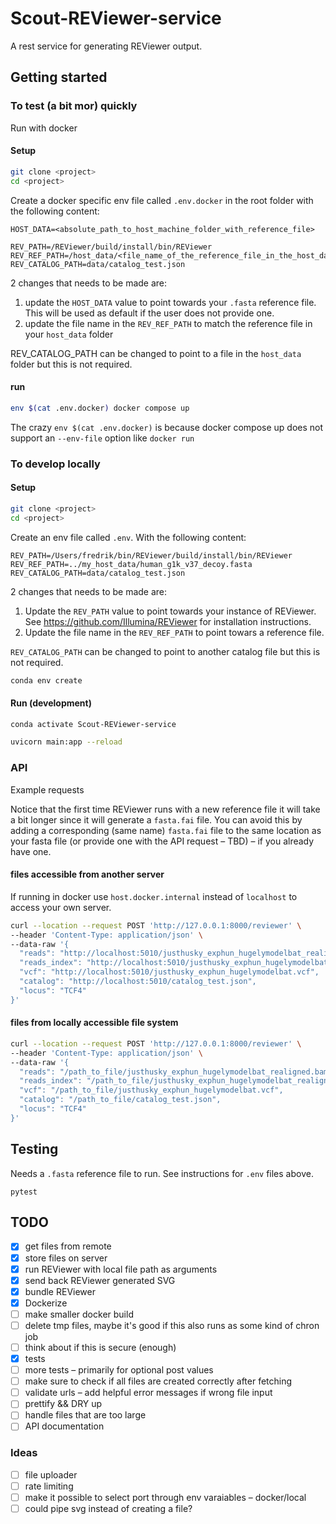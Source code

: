 # Scout-REViewer-service

A rest service for generating REViewer output.

## Getting started

### To test (a bit mor) quickly

Run with docker

#### Setup

``` bash
git clone <project>
cd <project>
```

Create a docker specific env file called `.env.docker` in the root folder with
the following content:

```
HOST_DATA=<absolute_path_to_host_machine_folder_with_reference_file>

REV_PATH=/REViewer/build/install/bin/REViewer
REV_REF_PATH=/host_data/<file_name_of_the_reference_file_in_the_host_data_folder>.fasta
REV_CATALOG_PATH=data/catalog_test.json
```

2 changes that needs to be made are:

1. update the `HOST_DATA` value to point towards your `.fasta` reference file.
   This will   be used as default if the user does not provide one.
2. update the file name in the `REV_REF_PATH` to match the reference file in
   your `host_data` folder

REV_CATALOG_PATH can be changed to point to a file in the `host_data` folder but
this is not required.

#### run

``` bash
env $(cat .env.docker) docker compose up
```

The crazy `env $(cat .env.docker)` is because docker compose up does not support
an `--env-file` option like `docker run`

### To develop locally

#### Setup

``` bash
git clone <project>
cd <project>
```

Create an env file called `.env`. With the following
content:

```
REV_PATH=/Users/fredrik/bin/REViewer/build/install/bin/REViewer
REV_REF_PATH=../my_host_data/human_g1k_v37_decoy.fasta
REV_CATALOG_PATH=data/catalog_test.json
```

2 changes that needs to be made are:

1. Update the `REV_PATH` value to point towards your instance of REViewer. See
   https://github.com/Illumina/REViewer for installation instructions.
2. Update the file name in the `REV_REF_PATH` to point towars a reference
   file.

`REV_CATALOG_PATH` can be changed to point to another catalog file but this is
not required.

``` bash
conda env create
```

#### Run (development)

``` bash
conda activate Scout-REViewer-service
```

``` bash
uvicorn main:app --reload
```

### API

Example requests

Notice that the first time REViewer runs with a new reference file it will take
a bit longer since it will generate a `fasta.fai` file. You can avoid this by
adding a corresponding (same name) `fasta.fai` file to the same location as your
fasta file (or provide one with the API request – TBD) – if you
already have one.

#### files accessible from another server

If running in docker use `host.docker.internal` instead of `localhost` to
access your own server.

``` bash
curl --location --request POST 'http://127.0.0.1:8000/reviewer' \
--header 'Content-Type: application/json' \
--data-raw '{
  "reads": "http://localhost:5010/justhusky_exphun_hugelymodelbat_realigned.bam",
  "reads_index": "http://localhost:5010/justhusky_exphun_hugelymodelbat_realigned.bam.bai",
  "vcf": "http://localhost:5010/justhusky_exphun_hugelymodelbat.vcf",
  "catalog": "http://localhost:5010/catalog_test.json",
  "locus": "TCF4"
}'
```

#### files from locally accessible file system

``` bash
curl --location --request POST 'http://127.0.0.1:8000/reviewer' \
--header 'Content-Type: application/json' \
--data-raw '{
  "reads": "/path_to_file/justhusky_exphun_hugelymodelbat_realigned.bam",
  "reads_index": "/path_to_file/justhusky_exphun_hugelymodelbat_realigned.bam.bai",
  "vcf": "/path_to_file/justhusky_exphun_hugelymodelbat.vcf",
  "catalog": "/path_to_file/catalog_test.json",
  "locus": "TCF4"
}'
```

## Testing

Needs a `.fasta` reference file to run. See instructions for `.env` files above.

```
pytest
```

## TODO

- [x] get files from remote
- [x] store files on server
- [x] run REViewer with local file path as arguments
- [x] send back REViewer generated SVG
- [x] bundle REViewer
- [x] Dockerize
- [ ] make smaller docker build
- [ ] delete tmp files, maybe it's good if this also runs as some kind of chron job
- [ ] think about if this is secure (enough)
- [x] tests
- [ ] more tests – primarily for optional post values
- [ ] make sure to check if all files are created correctly after fetching
- [ ] validate urls – add helpful error messages if wrong file input
- [ ] prettify && DRY up
- [ ] handle files that are too large
- [ ] API documentation

### Ideas

- [ ] file uploader
- [ ] rate limiting
- [ ] make it possible to select port through env varaiables – docker/local
- [ ] could pipe svg instead of creating a file?
